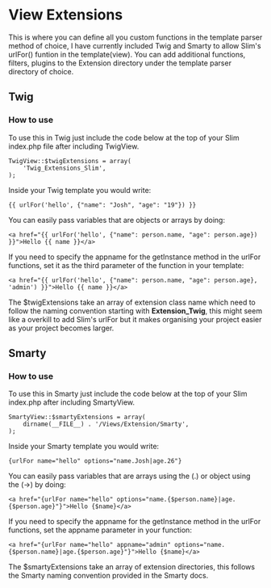 # View Extensions
This is where you can define all you custom functions in the template parser method of choice, I have currently included
Twig and Smarty to allow Slim's urlFor() funtion in the template(view). You can add additional functions, filters, plugins to
the Extension directory under the template parser directory of choice.

## Twig
### How to use
To use this in Twig just include the code below at the top of your Slim index.php file after including TwigView.

	TwigView::$twigExtensions = array(
	    'Twig_Extensions_Slim',
	);

Inside your Twig template you would write:

	{{ urlFor('hello', {"name": "Josh", "age": "19"}) }}

You can easily pass variables that are objects or arrays by doing:

	<a href="{{ urlFor('hello', {"name": person.name, "age": person.age}) }}">Hello {{ name }}</a>

If you need to specify the appname for the getInstance method in the urlFor functions, set it as the third parameter of the function
in your template:

	<a href="{{ urlFor('hello', {"name": person.name, "age": person.age}, 'admin') }}">Hello {{ name }}</a>

The $twigExtensions take an array of extension class name which need to follow the naming convention starting with __Extension_Twig__,
this might seem like a overkill to add Slim's urlFor but it makes organising your project easier as your project becomes larger.

## Smarty
### How to use
To use this in Smarty just include the code below at the top of your Slim index.php after including SmartyView.

	SmartyView::$smartyExtensions = array(
		dirname(__FILE__) . '/Views/Extension/Smarty',
	);

Inside your Smarty template you would write:

	{urlFor name="hello" options="name.Josh|age.26"}

You can easily pass variables that are arrays using the (.) or object using the (->) by doing:

	<a href="{urlFor name="hello" options="name.{$person.name}|age.{$person.age}"}">Hello {$name}</a>

If you need to specify the appname for the getInstance method in the urlFor functions, set the appname parameter in your function:

	<a href="{urlFor name="hello" appname="admin" options="name.{$person.name}|age.{$person.age}"}">Hello {$name}</a>

The $smartyExtensions take an array of extension directories, this follows the Smarty naming convention provided in the Smarty docs.
